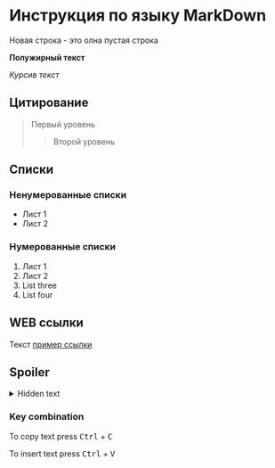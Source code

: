 # Инструкция по языку MarkDown

Новая строка - это олна пустая строка

**Полужирный текст**

*Курсив текст*

## Цитирование
> Первый уровень
>> Второй уровень

## Списки
### Ненумерованные списки
* Лист 1
* Лист 2
### Нумерованные списки
1. Лист 1
2. Лист 2
3. List three
4. List four

## WEB ссылки
Текст [пример ссылки](http.example.com "Всплывающая подсказка")

## Spoiler
<details>
    <summary>Hidden text</summary>
    Text
</details>

### Key combination
To copy text press  <kbd>Ctrl</kbd> + <kbd>C</kbd> 

 To insert text press <kbd>Ctrl</kbd> + <kbd>V</kbd>
